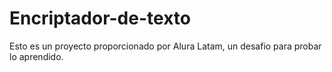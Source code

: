# Encriptador-de-texto
Esto es un proyecto proporcionado por Alura Latam, un desafio para probar lo aprendido.
